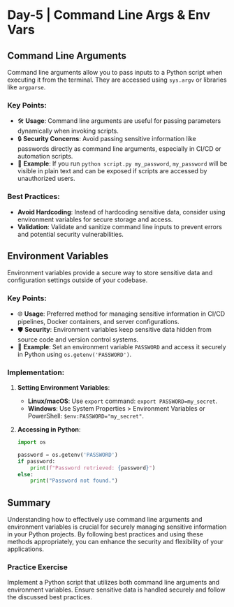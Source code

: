 

# Day-5 | Command Line Args & Env Vars

## Command Line Arguments

Command line arguments allow you to pass inputs to a Python script when executing it from the terminal. They are accessed using `sys.argv` or libraries like `argparse`.

### Key Points:
- 🛠️ **Usage**: Command line arguments are useful for passing parameters dynamically when invoking scripts.
- 🔒 **Security Concerns**: Avoid passing sensitive information like passwords directly as command line arguments, especially in CI/CD or automation scripts.
- 📝 **Example**: If you run `python script.py my_password`, `my_password` will be visible in plain text and can be exposed if scripts are accessed by unauthorized users.

### Best Practices:
- **Avoid Hardcoding**: Instead of hardcoding sensitive data, consider using environment variables for secure storage and access.
- **Validation**: Validate and sanitize command line inputs to prevent errors and potential security vulnerabilities.

## Environment Variables

Environment variables provide a secure way to store sensitive data and configuration settings outside of your codebase.

### Key Points:
- 🌐 **Usage**: Preferred method for managing sensitive information in CI/CD pipelines, Docker containers, and server configurations.
- 🛡️ **Security**: Environment variables keep sensitive data hidden from source code and version control systems.
- 🚀 **Example**: Set an environment variable `PASSWORD` and access it securely in Python using `os.getenv('PASSWORD')`.

### Implementation:
1. **Setting Environment Variables**:
   - **Linux/macOS**: Use `export` command: `export PASSWORD=my_secret`.
   - **Windows**: Use System Properties > Environment Variables or PowerShell: `$env:PASSWORD="my_secret"`.

2. **Accessing in Python**:
   ```python
   import os

   password = os.getenv('PASSWORD')
   if password:
       print(f"Password retrieved: {password}")
   else:
       print("Password not found.")
   ```

## Summary

Understanding how to effectively use command line arguments and environment variables is crucial for securely managing sensitive information in your Python projects. By following best practices and using these methods appropriately, you can enhance the security and flexibility of your applications.

### Practice Exercise

Implement a Python script that utilizes both command line arguments and environment variables. Ensure sensitive data is handled securely and follow the discussed best practices.


